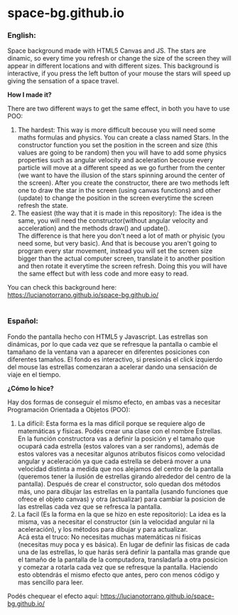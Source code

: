 # space-bg.github.io
<h3>English:</h3>

Space background made with HTML5 Canvas and JS. The stars are dinamic, so every time you refresh or change the size of the screen 
they will appear in different locations and with different sizes. This background is interactive, if you press the left button of
your mouse the stars will speed up giving the sensation of a space travel.

<b>How I made it?</b>

There are two different ways to get the same effect, in both you have to use POO:

  1) The hardest: This way is more difficult becouse you will need some maths formulas and physics. You can create a class named Stars. In the constructor function you set the position in the screen and size (this values are going to be random) then you will have to add some physics properties such as angular velocity and aceleration becouse every particle will move at a different speed as we go further from the center (we want to have the illusion of the stars spinning around the center of the screen). After you create the constructor, there are two methods left one to draw the star in the screen (using canvas functions) and other (update) to change the position in the screen everytime the screen refresh the state.
  2) The easiest (the way that it is made in this repository): The idea is the same, you will need the constructor(without angular velocity and acceleration) and the methods draw() and update().<br>
   The difference is that here you don't need a lot of math or phyisic (you need some, but very basic). And that is becouse you aren't going to program every star movement, instead you will set the screen size bigger than the actual computer screen, translate it to another position and then rotate it everytime the screen refresh. Doing this you will have the same effect but with less code and more easy to read.


You can check this background here: https://lucianotorrano.github.io/space-bg.github.io/
<br>
<br>
<h3>Español:</h3>

Fondo the pantalla hecho con HTML5 y Javascript. Las estrellas son dinámicas, por lo que cada vez que se refresque la pantalla o cambie el tamañano de la ventana van a aparecer en diferentes posiciones con diferentes tamaños. El fondo es interactivo, si presionás el click izquierdo del mouse las estrellas comenzaran a acelerar dando una sensación de viaje en el tiempo.

<b>¿Cómo lo hice?</b>

Hay dos formas de conseguir el mismo efecto, en ambas vas a necesitar Programación Orientada a Objetos (POO):

  1) La difícil: Esta forma es la mas difícil porque se requiere algo de matemáticas y físicas. Podés crear una clase con el nombre Estrellas. En la función constructora vas a definir la posición y el tamaño que ocupará cada estrella (estos valores van a ser randoms), además de estos valores vas a necesitar algunos atributos físicos como velocidad angular y aceleración ya que cada estrella se deberá mover a una velocidad distinta a medida que nos alejamos del centro de la pantalla (queremos tener la ilusión de estrellas girando alrededor del centro de la pantalla). Después de crear el constructor, solo quedan dos métodos más, uno para dibujar las estrellas en la pantalla (usando funciones que ofrece el objeto canvas) y otra (actualizar) para cambiar la posicion de las estrellas cada vez que se refresca la pantalla.
  2) La facil (Es la forma en la que se hizo en este repositorio): La idea es la misma, vas a necesitar el constructor (sin la velocidad angular ni la aceleración), y los métodos para dibujar y para actualizar.<br>
    Acá esta el truco: No necesitas muchas matemáticas ni fisicas (necesitas muy poca y es básica). En lugar de definir las fisicas de cada una de las estrellas, lo que harás será definir la pantalla mas grande que el tamaño de la pantalla de la computadora, transladarla a otra posicion y comezar a rotarla cada vez que se refresque la pantalla. Haciendo esto obtendrás el mismo efecto que antes, pero con menos código y mas sencillo para leer.


Podés chequear el efecto aquí: https://lucianotorrano.github.io/space-bg.github.io/

